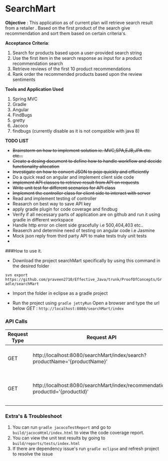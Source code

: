 # SearchMart

__Objective__ : This application as of current plan will retrieve search result from a retailer . Based on the first product of the search give recommendation and sort them based on certain criteria's.

__Acceptance Criteria__:
  1. Search for products based upon a user-provided search string
  2. Use the first item in the search response as input for a product recommendation search 
  3. Retrieve reviews of the first 10 product recommendations
  4. Rank order the recommended products based upon the review sentiments

  

__Tools and Application Used__

1. Spring MVC
2. Gradle
3. Angular
4. FindBugs
5. gretty
6. Jacoco
7. findbugs (currently disable as it is not compatible with java 8)

__TODO LIST__

* ~~Brainstorm on how to implement solution ie. MVC,SPA,EJB,JPA etc.  etc...~~
* ~~Create  a desing document to define how to handle workflow and decide functionality allocation~~
* ~~Investigate on how to convert JSON to pojo quickly and efficiently~~
* Do a quick read on angular and implement client side code
* ~~implement API classes to retrieve result from API on requests~~
* ~~Write unit test for different scenarios for API class~~
* ~~Implement the controller class for client side to interact with server~~
* Read and implement testing of controller
* Reasarch on best way to save API key
* apply gradle plugin for code coverage and findbug
* Verify if all necessary parts of application are on github and run it using gradle in different workspace
* Handle http error on client side gracefully i.e 500,404,403 etc..
* Reaserch and determine need of testing on angular code i.e Jasmine
* Mock  json reply from third party API to make tests truly unit tests
* 

###How to use it.

* Download the project searchMart specifically by using this command in the desired folder

`svn export https://github.com/praveen2710/Effective_Java/trunk/ProofOfConcepts/Gradle/searchMart`

* Import the folder in eclipse as a gradle project

* Run the project using `gradle jettyRun`
  Open a browser and type the url below
*GET* :  `http://localhost:8080/searchMart/index`

### API Calls

Request Type |Request API| Response |
-------------|-----------|----------|
GET             |  http://localhost:8080/searchMart/index/search?productName='{productName}'         |     List of 10 products that match the search string     |
GET             |  http://localhost:8080/searchMart/index/recommendation?productId='{productId}'         |   List Of recommendation with review based on product Id       |

### Extra's & Troubleshoot
  1. You can run `gradle jacocoTestReport` and go to `build/jacocoHtml/index.html` to view the code coverage report.
  2. You can view the unit test results by going to  `build/reports/tests/index.html`
  3. If there are dependency issue's run `gradle eclipse` and refresh project to resolve the issue
